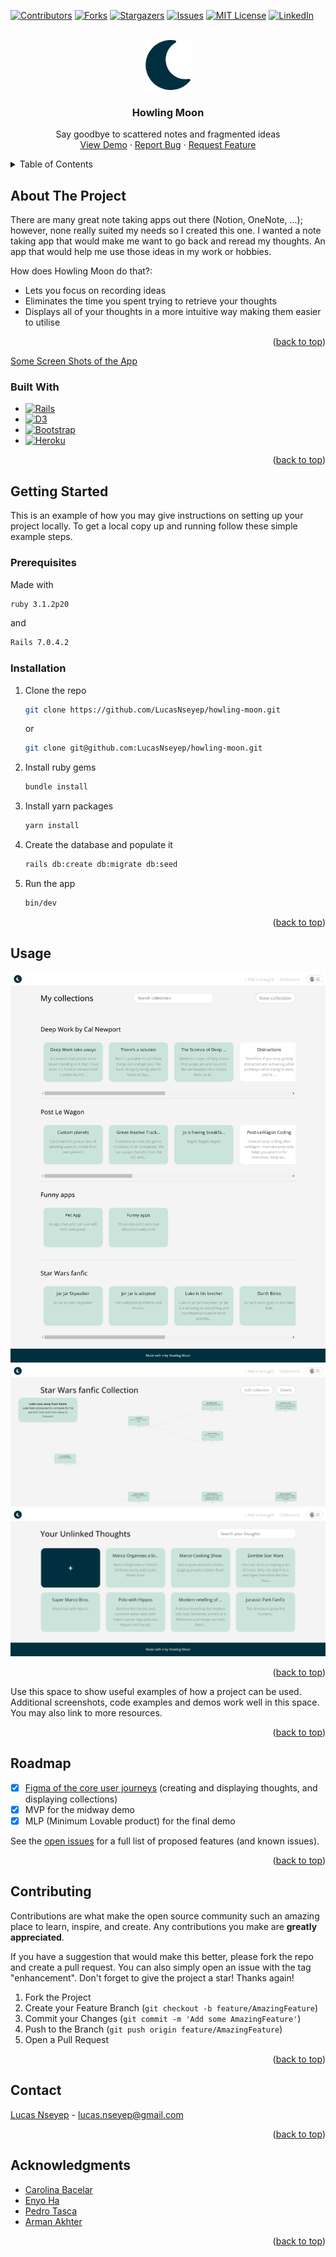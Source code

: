 <!-- Improved compatibility of back to top link: See: https://github.com/othneildrew/Best-README-Template/pull/73 -->
<a name="readme-top"></a>
<!--
*** Thanks for checking out the Best-README-Template. If you have a suggestion
*** that would make this better, please fork the repo and create a pull request
*** or simply open an issue with the tag "enhancement".
*** Don't forget to give the project a star!
*** Thanks again! Now go create something AMAZING! :D
-->

[![Contributors][contributors-shield]][contributors-url]
[![Forks][forks-shield]][forks-url]
[![Stargazers][stars-shield]][stars-url]
[![Issues][issues-shield]][issues-url]
[![MIT License][license-shield]][license-url]
[![LinkedIn][linkedin-shield]][linkedin-url]



<!-- PROJECT LOGO -->
<br />
<div align="center">
  <a href="https://github.com/LucasNseyep/howling-moon">
    <img src="app/assets/images/favicon.png" alt="Logo" width="80" height="80">
  </a>

<h3 align="center">Howling Moon</h3>

  <p align="center">
    Say goodbye to scattered notes and fragmented ideas
    <br />
    <a href="https://github.com/github_username/repo_name">View Demo</a>
    ·
    <a href="https://github.com/LucasNseyep/howling-moon/issues">Report Bug</a>
    ·
    <a href="https://github.com/LucasNseyep/howling-moon/issues">Request Feature</a>
  </p>
</div>



<!-- TABLE OF CONTENTS -->
<details>
  <summary>Table of Contents</summary>
  <ol>
    <li>
      <a href="#about-the-project">About The Project</a>
      <ul>
        <li><a href="#built-with">Built With</a></li>
      </ul>
    </li>
    <li>
      <a href="#getting-started">Getting Started</a>
      <ul>
        <li><a href="#prerequisites">Prerequisites</a></li>
        <li><a href="#installation">Installation</a></li>
      </ul>
    </li>
    <li><a href="#usage">Usage</a></li>
    <li><a href="#roadmap">Roadmap</a></li>
    <li><a href="#contributing">Contributing</a></li>
    <li><a href="#license">License</a></li>
    <li><a href="#contact">Contact</a></li>
    <li><a href="#acknowledgments">Acknowledgments</a></li>
  </ol>
</details>


<!-- ABOUT THE PROJECT -->
## About The Project

There are many great note taking apps out there (Notion, OneNote, ...); however, none really suited my needs so I created this one. I wanted a note taking app that would make me want to go back and reread my thoughts. An app that would help me use those ideas in my work or hobbies.

How does Howling Moon do that?:
* Lets you focus on recording ideas
* Eliminates the time you spent trying to retrieve your thoughts
* Displays all of your thoughts in a more intuitive way making them easier to utilise

<p align="right">(<a href="#readme-top">back to top</a>)</p>

<p><a href="#product-screen-shots">Some Screen Shots of the App</a></p>

### Built With

* [![Rails][Rails]][Rails-url]
* [![D3][D3.js]][D3-url]
* [![Bootstrap][Bootstrap.com]][Bootstrap-url]
* [![Heroku][Heroku]][Heroku-url]

<p align="right">(<a href="#readme-top">back to top</a>)</p>


<!-- GETTING STARTED -->
## Getting Started

This is an example of how you may give instructions on setting up your project locally.
To get a local copy up and running follow these simple example steps.

### Prerequisites

Made with
   ```sh
   ruby 3.1.2p20
   ```
   and
   ```sh
   Rails 7.0.4.2
   ```

### Installation

1. Clone the repo
   ```sh
   git clone https://github.com/LucasNseyep/howling-moon.git
   ```
   or 
   ```sh
   git clone git@github.com:LucasNseyep/howling-moon.git
   ```
2. Install ruby gems
   ```sh
   bundle install
   ```
3. Install yarn packages
   ```sh
   yarn install
   ```
4. Create the database and populate it
   ```sh
   rails db:create db:migrate db:seed
   ```
5. Run the app
   ```sh
   bin/dev
   ```

<p align="right">(<a href="#readme-top">back to top</a>)</p>



<!-- USAGE EXAMPLES -->
## Usage

<a name="product-screen-shots"></a>

[![Product Name Screen Shot][product-screenshot1]](http://www.howlingmoon.xyz/collections)
![Product Name Screen Shot][product-screenshot3]
[![Product Name Screen Shot][product-screenshot2]](http://www.howlingmoon.xyz/thoughts)

<p align="right">(<a href="#readme-top">back to top</a>)</p>

Use this space to show useful examples of how a project can be used. Additional screenshots, code examples and demos work well in this space. You may also link to more resources.

<p align="right">(<a href="#readme-top">back to top</a>)</p>

<!-- ROADMAP -->
## Roadmap

- [x] [Figma of the core user journeys](https://www.figma.com/file/iSw9ghom6XtZJowbQ32xgH/Howling-Moon---Established-user?node-id=0%3A1&t=LfLeH8pstqz2jZ1h-1) (creating and displaying thoughts, and displaying collections)
- [x] MVP for the midway demo
- [x] MLP (Minimum Lovable product) for the final demo

See the [open issues](https://github.com/LucasNseyep/howling-moon/issues) for a full list of proposed features (and known issues).

<p align="right">(<a href="#readme-top">back to top</a>)</p>



<!-- CONTRIBUTING -->
## Contributing

Contributions are what make the open source community such an amazing place to learn, inspire, and create. Any contributions you make are **greatly appreciated**.

If you have a suggestion that would make this better, please fork the repo and create a pull request. You can also simply open an issue with the tag "enhancement".
Don't forget to give the project a star! Thanks again!

1. Fork the Project
2. Create your Feature Branch (`git checkout -b feature/AmazingFeature`)
3. Commit your Changes (`git commit -m 'Add some AmazingFeature'`)
4. Push to the Branch (`git push origin feature/AmazingFeature`)
5. Open a Pull Request

<p align="right">(<a href="#readme-top">back to top</a>)</p>


<!-- CONTACT -->
## Contact

[Lucas Nseyep](https://github.com/LucasNseyep) - lucas.nseyep@gmail.com

<p align="right">(<a href="#readme-top">back to top</a>)</p>


<!-- ACKNOWLEDGMENTS -->
## Acknowledgments

* [Carolina Bacelar](https://github.com/cazbacelar)
* [Enyo Ha](https://github.com/EnyoHA)
* [Pedro Tasca](https://github.com/pedrotasca1)
* [Arman Akhter](https://github.com/Arman-Akther)

<p align="right">(<a href="#readme-top">back to top</a>)</p>



<!-- MARKDOWN LINKS & IMAGES -->
<!-- https://www.markdownguide.org/basic-syntax/#reference-style-links -->
[contributors-shield]: https://img.shields.io/github/contributors/LucasNseyep/howling-moon.svg?style=for-the-badge
[contributors-url]: https://github.com/LucasNseyep/howling-moon/graphs/contributors
[forks-shield]: https://img.shields.io/github/forks/LucasNseyep/howling-moon.svg?style=for-the-badge
[forks-url]: https://github.com/LucasNseyep/howling-moon/network/members
[stars-shield]: https://img.shields.io/github/stars/LucasNseyep/howling-moon.svg?style=for-the-badge
[stars-url]: https://github.com/LucasNseyep/howling-moon/stargazers
[issues-shield]: https://img.shields.io/github/issues/LucasNseyep/howling-moon.svg?style=for-the-badge
[issues-url]: https://github.com/LucasNseyep/howling-moon/issues
[license-shield]: https://img.shields.io/github/license/LucasNseyep/howling-moon.svg?style=for-the-badge
[license-url]: https://github.com/LucasNseyep/howling-moon/blob/master/LICENSE.txt
[linkedin-shield]: https://img.shields.io/badge/-LinkedIn-black.svg?style=for-the-badge&logo=linkedin&colorB=555
[linkedin-url]: https://www.linkedin.com/in/lucas-nseyep/
[product-screenshot1]: app/assets/images/collections.png
[product-screenshot2]: app/assets/images/unlinked_thoughts.png
[product-screenshot3]: app/assets/images/fanfic.png
[Rails]: https://img.shields.io/static/v1?style=for-the-badge&message=Ruby+on+Rails&color=CC0000&logo=Ruby+on+Rails&logoColor=FFFFFF&label=
[Rails-url]: https://rubyonrails.org/
[Bootstrap.com]: https://img.shields.io/static/v1?style=for-the-badge&message=Bootstrap&color=7952B3&logo=Bootstrap&logoColor=FFFFFF&label=
[Bootstrap-url]: https://getbootstrap.com
[D3.js]: https://img.shields.io/static/v1?style=for-the-badge&message=D3.js&color=222222&logo=D3.js&logoColor=F9A03C&label=
[D3-url]: https://d3js.org/
[Heroku]: https://img.shields.io/static/v1?style=for-the-badge&message=Heroku&color=430098&logo=Heroku&logoColor=FFFFFF&label=
[Heroku-url]: https://www.heroku.com/home


